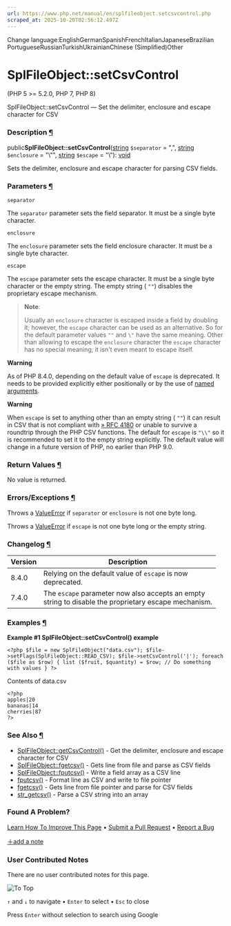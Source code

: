 ```yaml
---
url: https://www.php.net/manual/en/splfileobject.setcsvcontrol.php
scraped_at: 2025-10-20T02:56:12.497Z
---
```


Change language:EnglishGermanSpanishFrenchItalianJapaneseBrazilian PortugueseRussianTurkishUkrainianChinese (Simplified)Other

# SplFileObject::setCsvControl

(PHP 5 >= 5.2.0, PHP 7, PHP 8)

SplFileObject::setCsvControl — Set the delimiter, enclosure and escape character for CSV

### Description [¶](https://www.php.net/manual/en/splfileobject.setcsvcontrol.php\#refsect1-splfileobject.setcsvcontrol-description)

public**SplFileObject::setCsvControl**([string](https://www.php.net/manual/en/language.types.string.php) `$separator` = ",", [string](https://www.php.net/manual/en/language.types.string.php) `$enclosure` = "\\"", [string](https://www.php.net/manual/en/language.types.string.php) `$escape` = "\\\"): [void](https://www.php.net/manual/en/language.types.void.php)

Sets the delimiter, enclosure and escape character for
parsing CSV fields.


### Parameters [¶](https://www.php.net/manual/en/splfileobject.setcsvcontrol.php\#refsect1-splfileobject.setcsvcontrol-parameters)

`separator`

The `separator` parameter sets the field separator.
It must be a single byte character.


`enclosure`

The `enclosure` parameter sets the field enclosure character.
It must be a single byte character.


`escape`

The `escape` parameter sets the escape character.
It must be a single byte character or the empty string.
The empty string ( `""`) disables the proprietary escape mechanism.


> **Note**:
>
> Usually an `enclosure` character is escaped inside
> a field by doubling it; however, the `escape`
> character can be used as an alternative. So for the default parameter
> values `""` and `\"` have the same
> meaning. Other than allowing to escape the
> `enclosure` character the
> `escape` character has no special meaning; it isn't
> even meant to escape itself.

**Warning**

As of PHP 8.4.0, depending on the default value of
`escape` is deprecated.
It needs to be provided explicitly either positionally or by the use
of [named arguments](https://www.php.net/manual/en/functions.arguments.php#functions.named-arguments).


**Warning**

When `escape` is set to anything other than an empty string
( `""`) it can result in CSV that is not compliant with
[» RFC 4180](https://datatracker.ietf.org/doc/html/rfc4180) or unable to survive a roundtrip
through the PHP CSV functions. The default for `escape` is
`"\\"` so it is recommended to set it to the empty string explicitly.
The default value will change in a future version of PHP, no earlier than PHP 9.0.

### Return Values [¶](https://www.php.net/manual/en/splfileobject.setcsvcontrol.php\#refsect1-splfileobject.setcsvcontrol-returnvalues)

No value is returned.


### Errors/Exceptions [¶](https://www.php.net/manual/en/splfileobject.setcsvcontrol.php\#refsect1-splfileobject.setcsvcontrol-errors)

Throws a [ValueError](https://www.php.net/manual/en/class.valueerror.php) if
`separator` or `enclosure`
is not one byte long.


Throws a [ValueError](https://www.php.net/manual/en/class.valueerror.php) if
`escape` is not one byte long or the empty string.


### Changelog [¶](https://www.php.net/manual/en/splfileobject.setcsvcontrol.php\#refsect1-splfileobject.setcsvcontrol-changelog)

| Version | Description |
| --- | --- |
| 8.4.0 | Relying on the default value of `escape` is now<br> deprecated. |
| 7.4.0 | The `escape` parameter now also accepts an empty<br> string to disable the proprietary escape mechanism. |

### Examples [¶](https://www.php.net/manual/en/splfileobject.setcsvcontrol.php\#refsect1-splfileobject.setcsvcontrol-examples)

**Example #1 **SplFileObject::setCsvControl()** example**

`<?php
$file = new SplFileObject("data.csv");
$file->setFlags(SplFileObject::READ_CSV);
$file->setCsvControl('|');
foreach ($file as $row) {
    list ($fruit, $quantity) = $row;
    // Do something with values
}
?>`

Contents of data.csv

```
<?php
apples|20
bananas|14
cherries|87
?>
```

### See Also [¶](https://www.php.net/manual/en/splfileobject.setcsvcontrol.php\#refsect1-splfileobject.setcsvcontrol-seealso)

- [SplFileObject::getCsvControl()](https://www.php.net/manual/en/splfileobject.getcsvcontrol.php) \- Get the delimiter, enclosure and escape character for CSV
- [SplFileObject::fgetcsv()](https://www.php.net/manual/en/splfileobject.fgetcsv.php) \- Gets line from file and parse as CSV fields
- [SplFileObject::fputcsv()](https://www.php.net/manual/en/splfileobject.fputcsv.php) \- Write a field array as a CSV line
- [fputcsv()](https://www.php.net/manual/en/function.fputcsv.php) \- Format line as CSV and write to file pointer
- [fgetcsv()](https://www.php.net/manual/en/function.fgetcsv.php) \- Gets line from file pointer and parse for CSV fields
- [str\_getcsv()](https://www.php.net/manual/en/function.str-getcsv.php) \- Parse a CSV string into an array

### Found A Problem?

[Learn How To Improve This Page](https://github.com/php/doc-base/blob/master/README.md "This will take you to our contribution guidelines on GitHub")
•
[Submit a Pull Request](https://github.com/php/doc-en/blob/master/reference/spl/splfileobject/setcsvcontrol.xml)
•
[Report a Bug](https://github.com/php/doc-en/issues/new?body=From%20manual%20page:%20https:%2F%2Fphp.net%2Fsplfileobject.setcsvcontrol%0A%0A---)

[＋add a note](https://www.php.net/manual/add-note.php?sect=splfileobject.setcsvcontrol&repo=en&redirect=https://www.php.net/manual/en/splfileobject.setcsvcontrol.php)

### User Contributed Notes

There are no user contributed notes for this page.

![To Top](https://www.php.net/images/to-top@2x.png)

`↑` and `↓` to navigate •
`Enter` to select •
`Esc` to close


Press `Enter` without
selection to search using Google
